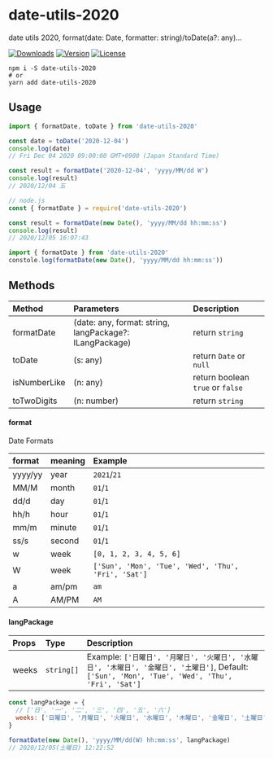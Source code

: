 # date-utils-2020

date utils 2020, format(date: Date, formatter: string)/toDate(a?: any)...

<p align="left">
  <a href="https://npmcharts.com/compare/date-utils-2020?minimal=true"><img src="https://img.shields.io/npm/dm/date-utils-2020.svg?sanitize=true" alt="Downloads"></a>
  <a href="https://www.npmjs.com/package/date-utils-2020"><img src="https://img.shields.io/npm/v/date-utils-2020.svg?sanitize=true" alt="Version"></a>
  <a href="https://www.npmjs.com/package/date-utils-2020"><img src="https://img.shields.io/npm/l/date-utils-2020.svg?sanitize=true" alt="License"></a>
</p>

```shell script
npm i -S date-utils-2020
# or
yarn add date-utils-2020
```

## Usage

```javascript
import { formatDate, toDate } from 'date-utils-2020'

const date = toDate('2020-12-04')
console.log(date) 
// Fri Dec 04 2020 09:00:00 GMT+0900 (Japan Standard Time)

const result = formatDate('2020-12-04', 'yyyy/MM/dd W')
console.log(result)
// 2020/12/04 五
```

```javascript
// node.js
const { formatDate } = require('date-utils-2020')

const result = formatDate(new Date(), 'yyyy/MM/dd hh:mm:ss')
console.log(result)
// 2020/12/05 16:07:43
```

```javascript
import { formatDate } from 'date-utils-2020'
constole.log(formatDate(new Date(), 'yyyy/MM/dd hh:mm:ss'))
```

## Methods

|Method|Parameters|Description|
|:--|:--|:--|
|formatDate|(date: any, format: string, langPackage?: ILangPackage)|return `string`|
|toDate|(s: any)|return `Date` or `null`|
|isNumberLike|(n: any)| return boolean `true` or `false`|
|toTwoDigits|(n: number)| return `string`|

#### format

Date Formats

|format|meaning|Example|
|:--|:--|:--|
|yyyy/yy|year|`2021`/`21`|
|MM/M|month|`01`/`1`|
|dd/d|day|`01`/`1`|
|hh/h|hour|`01`/`1`|
|mm/m|minute|`01`/`1`|
|ss/s|second|`01`/`1`|
|w|week|`[0, 1, 2, 3, 4, 5, 6]`|
|W|week|`['Sun', 'Mon', 'Tue', 'Wed', 'Thu', 'Fri', 'Sat']`|
|a|am/pm|`am`|
|A|AM/PM|`AM`|

#### langPackage

|Props|Type|Description|
|:--|:--|:--|
|weeks|`string[]`|Example: `['日曜日', '月曜日', '火曜日', '水曜日', '木曜日', '金曜日', '土曜日']`, Default: `['Sun', 'Mon', 'Tue', 'Wed', 'Thu', 'Fri', 'Sat']`|

```javascript
const langPackage = {
  // ['日', '一', '二', '三', '四', '五', '六']
  weeks: ['日曜日', '月曜日', '火曜日', '水曜日', '木曜日', '金曜日', '土曜日']
}

formatDate(new Date(), 'yyyy/MM/dd(W) hh:mm:ss', langPackage)
// 2020/12/05(土曜日) 12:22:52
```
